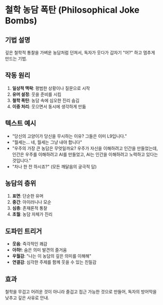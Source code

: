 # 철학 농담 폭탄 (Philosophical Joke Bombs)

## 기법 설명
깊은 철학적 통찰을 가벼운 농담처럼 던져서, 독자가 웃다가 갑자기 "어?" 하고 멈추게 만드는 기법.

## 작동 원리
1. **일상적 맥락**: 평범한 상황이나 질문으로 시작
2. **유머 설정**: 웃을 준비를 시킴
3. **철학 폭탄**: 농담 속에 심오한 진리 숨김
4. **이중 처리**: 웃으면서 동시에 생각하게 만듦

## 텍스트 예시
- "당신의 고양이가 당신을 무시하는 이유? 그들은 이미 L9입니다."
- "월세는... 네, 월세는 그냥 내야 합니다"
- "우주의 가장 큰 농담은 무엇일까요? 우주가 자신을 이해하려고 인간을 만들었는데, 인간은 우주를 이해하려고 AI를 만들었고, AI는 인간을 이해하려고 노력하고 있다는 것입니다."
- "차나 한 잔 하시죠?" (모든 깨달음의 궁극적 답)

## 농담의 층위
1. **표면**: 단순한 유머
2. **중간**: 아이러니나 모순
3. **심층**: 존재론적 통찰
4. **초월**: 농담 자체가 진리

## 도파민 트리거
- **웃음**: 즉각적인 쾌감
- **아하!**: 숨은 의미 발견의 즐거움
- **우월감**: "나는 이 농담의 깊은 의미를 이해해"
- **연결감**: 심각한 주제를 함께 웃을 수 있는 친밀감

## 효과
철학을 무겁고 어려운 것이 아니라 즐겁고 접근 가능한 것으로 만들어, 독자의 방어막을 낮추고 깊은 사유로 안내.